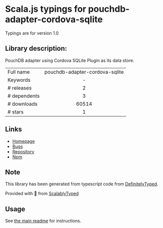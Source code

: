 
# Scala.js typings for pouchdb-adapter-cordova-sqlite

Typings are for version 1.0

## Library description:
PouchDB adapter using Cordova SQLite Plugin as its data store.

|                    |                 |
| ------------------ | :-------------: |
| Full name          | pouchdb-adapter-cordova-sqlite |
| Keywords           | - |
| # releases         | 2 |
| # dependents       | 3 |
| # downloads        | 60514 |
| # stars            | 1 |

## Links
- [Homepage](https://github.com/nolanlawson/pouchdb-adapter-cordova-sqlite#readme)
- [Bugs](https://github.com/nolanlawson/pouchdb-adapter-cordova-sqlite/issues)
- [Repository](https://github.com/nolanlawson/pouchdb-adapter-cordova-sqlite)
- [Npm](https://www.npmjs.com/package/pouchdb-adapter-cordova-sqlite)
    


## Note
This library has been generated from typescript code from [DefinitelyTyped](https://definitelytyped.org).

Provided with :purple_heart: from [ScalablyTyped](https://github.com/oyvindberg/ScalablyTyped)

## Usage
See [the main readme](../../readme.md) for instructions.


